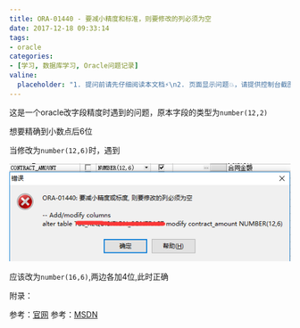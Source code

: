 ```yaml
---
title: ORA-01440 - 要减小精度和标准，则要修改的列必须为空
date: 2017-12-18 09:33:14
tags:
- oracle
categories:
- [学习, 数据库学习, Oracle问题记录]
valine:
  placeholder: "1. 提问前请先仔细阅读本文档⚡\n2. 页面显示问题💥，请提供控制台截图📸或者您的测试网址\n3. 其他任何报错💣，请提供详细描述和截图📸，祝食用愉快💪"
---
```


这是一个oracle改字段精度时遇到的问题，原本字段的类型为`number(12,2)`

想要精确到小数点后6位

当修改为`number(12,6)`时，遇到

![](../../../../images/ora01.png)

应该改为`number(16,6)`,两边各加4位,此时正确

附录：

参考：[官网](https://docs.oracle.com/cd/B19306_01/server.102/b14200/sql_elements001.htm)
参考：[MSDN](https://www.microsoft.com/en-us/download/details.aspx?id=56495)

